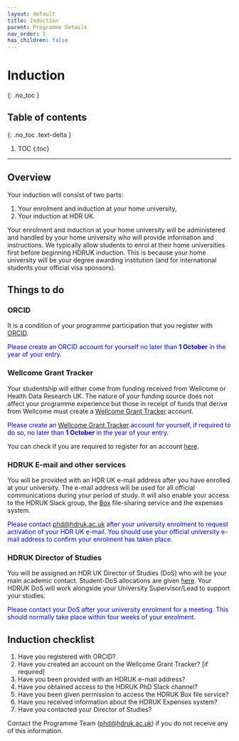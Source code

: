 ```yaml
---
layout: default
title: Induction
parent: Programme Details
nav_order: 1
has_children: false
---
```


# Induction
{: .no_toc }

## Table of contents
{: .no_toc .text-delta }

1. TOC
{:toc}

---

## Overview

Your induction will consist of two parts:

1. Your enrolment and induction at your home university,
2. Your induction at HDR UK.

Your enrolment and induction at your home university will be administered and handled by your home university who will provide information and instructions. We typically allow students to enrol at their home universities first before beginning HDRUK induction. This is because your home university will be your degree awarding institution (and for international students your official visa sponsors).

## Things to do

### ORCID

It is a condition of your programme participation that you register with [ORCID](https://orcid.org/). 

<span style="color: blue;">Please create an ORCID account for yourself no later than **1 October** in the year of your entry.</span>

### Wellcome Grant Tracker 

Your studentship will either come from funding received from Wellcome or Health Data Research UK. The nature of your funding source does not affect your programme experience but those in receipt of funds that derive from Wellcome must create a [Wellcome Grant Tracker](https://wtgrants.wellcome.org/Login.aspx?ReturnUrl=%2f) account.

<span style="color: blue;">Please create an [Wellcome Grant Tracker](https://wtgrants.wellcome.org/Login.aspx?ReturnUrl=%2f) account for yourself, if required to do so, no later than **1 October** in the year of your entry.</span>

You can check if you are required to register for an account [here](DoS.md).

### HDRUK E-mail and other services

You will be provided with an HDR UK e-mail address after you have enrolled at your university. The e-mail address will be used for all official communications during your period of study. It will also enable your access to the HDRUK Slack group, the [Box](https://www.box.com/) file-sharing service and the expenses system.

<span style="color: blue;">Please contact [phd@hdruk.ac.uk](phd@hdruk.ac.uk) after your university enrolment to request activation of your HDR UK e-mail. You should use your official university e-mail address to confirm your enrolment has taken place.</span>

### HDRUK Director of Studies

You will be assigned an HDR UK Director of Studies (DoS) who will be your main academic contact. Student-DoS allocations are given [here](DoS.md). Your HDRUK DoS will work alongside your University Supervisor/Lead to support your studies.

<span style="color: blue;">Please contact your DoS after your university enrolment for a meeting. This should normally take place within four weeks of your enrolment.</span>

## Induction checklist

1. Have you registered with ORCID?
2. Have you created an account on the Wellcome Grant Tracker? [if required]
3. Have you been provided with an HDRUK e-mail address?
4. Have you obtained access to the HDRUK PhD Slack channel?
5. Have you been given permission to access the HDRUK Box file service?
6. Have you received information about the HDRUK Expenses system?
7. Have you contacted your Director of Studies?

Contact the Programme Team ([phd@hdruk.ac.uk](phd@hdruk.ac.uk)) if you do not receive any of this information.



